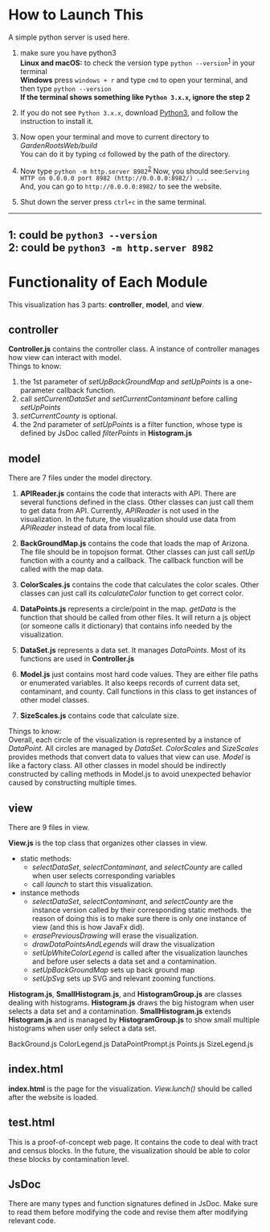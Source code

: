 # How to Launch This
A simple python server is used here.
1. make sure you have python3  
**Linux and macOS:** to check the version type `python --version`<sup>[1](#myfootnote1)</sup> in your terminal  
**Windows** press `windows + r` and type `cmd` to open your terminal, and then type `python --version`  
**If the terminal shows something like `Python 3.x.x`, ignore the step 2**  

2. If you do not see `Python 3.x.x`, download [Python3](https://www.python.org/), and follow the instruction to install it.  

3. Now open your terminal and move to current directory to *GardenRootsWeb/build*  
You can do it by typing `cd` followed by the path of the directory.  

4. Now type `python -m http.server 8982`<sup>[2](#myfootnote2)</sup>
  Now, you should see:`Serving HTTP on 0.0.0.0 port 8982 (http://0.0.0.0:8982/) ...`  
  And, you can go to `http://0.0.0.0:8982/` to see the website.

5. Shut down the server
 press `ctrl+c` in the same terminal.

------------------------------------------------------------
<a name="myfootnote1">1</a>: could be `python3 --version`  
<a name="myfootnote2">2</a>: could be `python3 -m http.server 8982`  
--------------------------------------------------------------
# Functionality of Each Module
This visualization has 3 parts: **controller**, **model**, and **view**.  
## controller
**Controller.js** contains the controller class. A instance of controller manages how view can interact with 
model.     
Things to know:  
1. the 1st parameter of _setUpBackGroundMap_ and _setUpPoints_ is a one-parameter callback function. 
2. call _setCurrentDataSet_ and _setCurrentContaminant_ before calling _setUpPoints_
3. _setCurrentCounty_ is optional.
4. the 2nd parameter of _setUpPoints_ is a filter function, whose type is defined by JsDoc called _filterPoints_ in **Histogram.js**
  
## model
There are 7 files under the model directory.
1. **APIReader.js** contains the code that interacts with API. There are several functions defined in the class. Other classes
can just call them to get data from API. Currently, _APIReader_ is not used in the visualization.
In the future, the visualization should use data from _APIReader_ instead of data from local file. 

2. **BackGroundMap.js** contains the code that loads the map of Arizona. The file should be in topojson format. Other classes can 
just call _setUp_ function with a county and a callback. The callback function will be called with the map data.

3. **ColorScales.js** contains the code that calculates the color scales. Other classes can just call its _calculateColor_ 
function to get correct color.

4. **DataPoints.js** represents a circle/point in the map. _getData_ is the function that should be called from other files. 
It will return a js object (or someone calls it dictionary) that contains info needed by the visualization. 

5. **DataSet.js** represents a data set. It manages _DataPoints_. Most of its functions are used in **Controller.js**

6. **Model.js** just contains most hard code values. They are either file paths or enumerated variables. 
It also keeps records of current data set, contaminant, and county. Call functions in this class to get instances of other model classes.

7. **SizeScales.js** contains code that calculate size.  

Things to know:   
Overall, each circle of the visualization is represented by a instance of _DataPoint_. All circles are managed by _DataSet_. 
_ColorScales_ and _SizeScales_ provides methods that convert data to values that view can use. _Model_ is like a factory class. 
All other classes in model should be indirectly constructed by calling methods in Model.js to avoid unexpected behavior 
caused by constructing multiple times.  

## view 
There are 9 files in view.  

**View.js** is the top class that organizes other classes in view. 
- static methods:
    - _selectDataSet_, _selectContaminant_, and _selectCounty_ are called when user selects corresponding variables
    - call _launch_ to start this visualization.
- instance methods 
    - _selectDataSet_, _selectContaminant_, and _selectCounty_ are the instance version called by their corresponding static methods.
        the reason of doing this is to make sure there is only one instance of view (and this is how JavaFx did).
    - _erasePreviousDrawing_ will erase the visualization. 
    - _drawDataPointsAndLegends_ will draw the visualization 
    - _setUpWhiteColorLegend_ is called after the visualization launches and before user selects a data set and a contamination.
    - _setUpBackGroundMap_ sets up back ground map
    - _setUpSvg_ sets up SVG and relevant zooming functions.

**Histogram.js**, **SmallHistogram.js**, and **HistogramGroup.js** are classes dealing with histograms. 
**Histogram.js** draws the big histogram when user selects a data set and a contamination. 
**SmallHistogram.js** extends **Histogram.js** and is managed by **HistogramGroup.js** to show small multiple histograms 
when user only select a data set. 


BackGround.js
ColorLegend.js
DataPointPrompt.js
Points.js
SizeLegend.js

         
        







## index.html   
**index.html** is the page for the visualization. _View.lunch()_ should be called after the website is loaded.

## test.html  
This is a proof-of-concept web page. It contains the code to deal with tract and census blocks. In the future, the visualization 
should be able to color these blocks by contamination level. 

## JsDoc
There are many types and function signatures defined in JsDoc. Make sure to read them before modifying the code 
and revise them after modifying relevant code. 